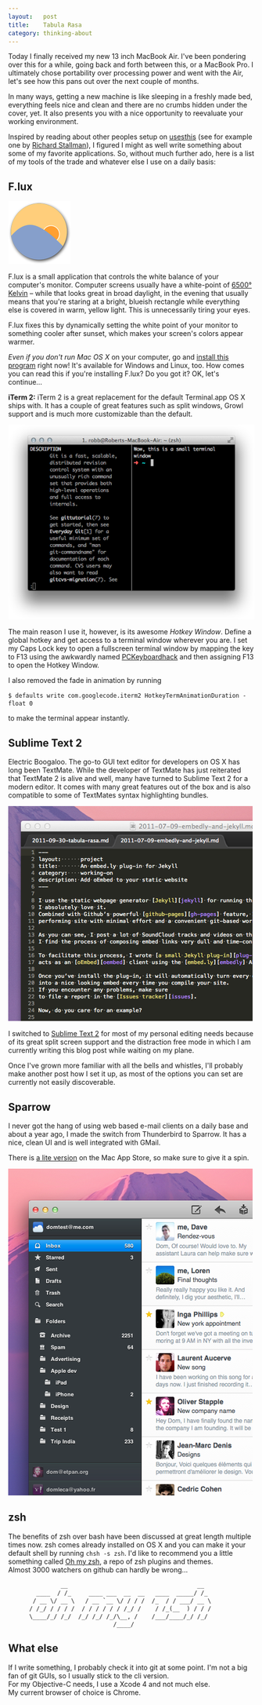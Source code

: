 ```yaml
---
layout:   post
title:    Tabula Rasa
category: thinking-about
---
```


Today I finally received my new 13 inch MacBook Air. I've been pondering over
this for a while, going back and forth between this, or a MacBook Pro. I
ultimately chose portability over processing power and went with the Air, let's
see how this pans out over the next couple of months.

In many ways, getting a new machine is like sleeping in a freshly made bed,
everything feels nice and clean and there are no crumbs hidden under the cover,
yet. It also presents you with a nice opportunity to reevaluate your working
environment.

Inspired by reading about other peoples setup on
[usesthis][usesthis.com] (see for example one by [Richard Stallman][rms]), I
figured I might as well write something about some of my favorite applications.
So, without much further ado, here is a list of my tools of the trade and
whatever else I use on a daily basis:

## F.lux

<img src='/img/flux.png' alt='F.lux' class='right' />

F.lux is a small application that controls the white balance of your
computer's monitor. Computer screens usually have a white-point of
[6500° Kelvin][d65] – while that looks great in broad daylight, in the evening
that usually means that you're staring at a bright, blueish rectangle while
everything else is covered in warm, yellow light. This is unnecessarily tiring
your eyes.

F.lux fixes this by dynamically setting the white point of your monitor to
something cooler after sunset, which makes your screen's colors appear warmer.

_Even if you don't run Mac OS X_ on your computer, go and
[install this program][flux] right now! It's available for Windows and Linux,
too. How comes you can read this if you're installing F.lux? Do you got it? OK,
let's continue…

**iTerm 2:** iTerm 2 is a great replacement for the default Terminal.app OS X
ships with. It has a couple of great features such as split windows, Growl
support and is much more customizable than the default.

<img src='/img/iterm-2.png' alt='iTerm 2' />

The main reason I use it, however, is its awesome _Hotkey Window_. Define a
global hotkey and get access to a terminal window wherever you are. I set my
Caps Lock key to open a fullscreen terminal window by mapping the key to F13
using the awkwardly named [PCKeyboardhack][pckeyboardhack] and then assigning
F13 to open the Hotkey Window.

I also removed the fade in animation by running

    $ defaults write com.googlecode.iterm2 HotkeyTermAnimationDuration -float 0

to make the terminal appear instantly.

## Sublime Text 2

Electric Boogaloo. The go-to GUI text editor for developers on OS X has long
been TextMate. While the developer of TextMate has just reiterated that TextMate
2 is alive and well, many have turned to Sublime Text 2 for a modern editor.
It comes with many great features out of the box and is also compatible to some
of TextMates syntax highlighting bundles.

<div class="img-wrapper">
  <img src='/img/sublime-text-2.png' alt='Sublime Text 2' />
</div>

I switched to [Sublime Text 2][sublimetext2] for most of my personal editing
needs because of its great split screen support and the distraction free mode
in which I am currently writing this blog post while waiting on my plane.

Once I've grown more familiar with all the bells and whistles, I'll probably
make another post how I set it up, as most of the options you can set are
currently not easily discoverable.

## Sparrow

I never got the hang of using web based e-mail clients on a daily
base and about a year ago, I made the switch from Thunderbird to Sparrow.
It has a nice, clean UI and is well integrated with GMail.

There is [a lite version][sparrow_lite] on the Mac App Store, so make sure to
give it a spin.

<div class="img-wrapper">
  <img src='/img/Sparrow.png' alt='Sparrow' />
</div>

## zsh

The benefits of zsh over bash have been discussed at great length
multiple times now. zsh comes already installed on OS X and you can make it your
default shell by running `chsh -s zsh`.
I'd like to recommend you a little something called [Oh my zsh][oh_my_zsh],
a repo of zsh plugins and themes.<br />
Almost 3000 watchers on github can hardly be wrong…

                   __                                     __
            ____  / /_     ____ ___  __  __   ____  _____/ /_
           / __ \/ __ \   / __ `__ \/ / / /  /_  / / ___/ __ \
          / /_/ / / / /  / / / / / / /_/ /    / /_(__  ) / / /
          \____/_/ /_/  /_/ /_/ /_/\__, /    /___/____/_/ /_/
                                  /____/

## What else

If I write something, I probably check it into git at some point.
I'm not a big fan of git GUIs, so I usually stick to the cli version.<br />
For my Objective-C needs, I use a Xcode 4 and not much else.<br />
My current browser of choice is Chrome.<br />

[rms]:            http://richard.stallman.usesthis.com/
[usesthis.com]:   http://usesthis.com/
[flux]:           http://stereopsis.com/flux/
[d65]:            http://en.wikipedia.org/wiki/CIE_Standard_Illuminant_D65
[pckeyboardhack]: http://pqrs.org/macosx/keyremap4macbook/extra.html#t1
[sublimetext2]:   http://www.sublimetext.com/2
[sparrow_lite]:   http://itunes.apple.com/de/app/sparrow-lite/id417418059?mt=12
[oh_my_zsh]:      https://github.com/robbyrussell/oh-my-zsh
